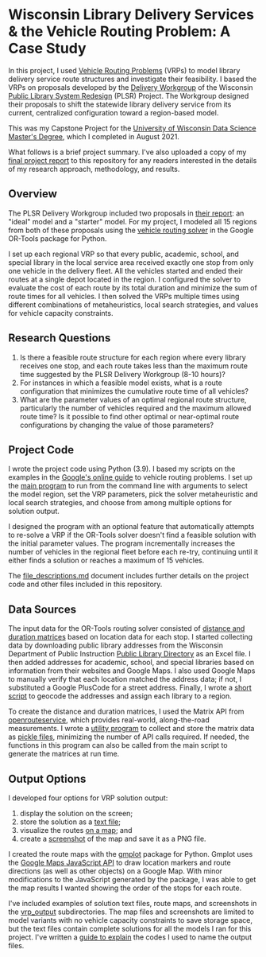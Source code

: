 # Wisconsin Library Delivery Services & the Vehicle Routing Problem: A Case Study

In this project, I used [Vehicle Routing Problems](https://www.wikiwand.com/en/Vehicle_routing_problem) (VRPs) to model library delivery service route structures and investigate their feasibility. I based the VRPs on proposals developed by the [Delivery Workgroup](https://dpi.wi.gov/sites/default/files/imce/coland/pdf/PLSR_-_Delivery_Workgroup_Report.pdf) of the Wisconsin [Public Library System Redesign](https://dpi.wi.gov/coland/plsr-update) (PLSR) Project. The Workgroup designed their proposals to shift the statewide library delivery service from its current, centralized configuration toward a region-based model.

This was my Capstone Project for the [University of Wisconsin Data Science Master&#39;s Degree](https://datasciencedegree.wisconsin.edu/), which I completed in August 2021.

What follows is a brief project summary. I've also uploaded a copy of my [final project report](WI_Library_Delivery_Services_and_the_Vehicle_Routing_Problem.pdf) to this repository for any readers interested in the details of my research approach, methodology, and results.

## Overview

The PLSR Delivery Workgroup included two proposals in [their report](https://dpi.wi.gov/sites/default/files/imce/coland/pdf/PLSR_-_Delivery_Workgroup_Report.pdf): an "ideal" model and a "starter" model. For my project, I modeled all 15 regions from both of these proposals using the [vehicle routing solver](https://developers.google.com/optimization/routing) in the Google OR-Tools package for Python.

I set up each regional VRP so that every public, academic, school, and special library in the local service area received exactly one stop from only one vehicle in the delivery fleet. All the vehicles started and ended their routes at a single depot located in the region. I configured the solver to evaluate the cost of each route by its total duration and minimize the sum of route times for all vehicles. I then solved the VRPs multiple times using different combinations of metaheuristics, local search strategies, and values for vehicle capacity constraints.

## Research Questions

1. Is there a feasible route structure for each region where every library receives one stop, and each route takes less than the maximum route time suggested by the PLSR Delivery Workgroup (8-10 hours)?
2. For instances in which a feasible model exists, what is a route configuration that minimizes the cumulative route time of all vehicles?
3. What are the parameter values of an optimal regional route structure, particularly the number of vehicles required and the maximum allowed route time? Is it possible to find other optimal or near-optimal route configurations by changing the value of those parameters?

## Project Code

I wrote the project code using Python (3.9). I based my scripts on the examples in the [Google's online guide](https://developers.google.com/optimization/routing) to vehicle routing problems. I set up the [main program](wi_lib_vrp.py) to run from the command line with arguments to select the model region, set the VRP parameters, pick the solver metaheuristic and local search strategies, and choose from among multiple options for solution output.

I designed the program with an optional feature that automatically attempts to re-solve a VRP if the OR-Tools solver doesn't find a feasible solution with the initial parameter values. The program incrementally increases the number of vehicles in the regional fleet before each re-try, continuing until it either finds a solution or reaches a maximum of 15 vehicles.

The [file_descriptions.md](file_descriptions.md) document includes further details on the project code and other files included in this repository.

## Data Sources

The input data for the OR-Tools routing solver consisted of [distance and duration matrices](https://www.wikiwand.com/en/Distance_matrix#:~:text=In%20mathematics%2C%20computer%20science%20and,may%20not%20be%20a%20metric.) based on location data for each stop. I started collecting data by downloading public library addresses from the Wisconsin Department of Public Instruction [Public Library Directory](https://dpi.wi.gov/pld/directories/directory) as an Excel file. I then added addresses for academic, school, and special libraries based on information from their websites and Google Maps. I also used Google Maps to manually verify that each location matched the address data; if not, I substituted a Google PlusCode for a street address. Finally, I wrote a [short script](wi_lib_vrp_finalize_data.py) to geocode the addresses and assign each library to a region.

To create the distance and duration matrices, I used the Matrix API from [openrouteservice](https://openrouteservice.org/), which provides real-world, along-the-road measurements. I wrote a [utility program](wi_lib_vrp_matrix_build.py) to collect and store the matrix data as [pickle files](vrp_matrix_data), minimizing the number of API calls required. If needed, the functions in this program can also be called from the main script to generate the matrices at run time.

## Output Options

I developed four options for VRP solution output:

1. display the solution on the screen;
2. store the solution as a [text file](vrp_output/solution_files);
3. visualize the routes [on a map](vrp_output/map_files); and
4. create a [screenshot](vrp_output/screenshots) of the map and save it as a PNG file.

I created the route maps with the [gmplot](https://pypi.org/project/gmplot/) package for Python. Gmplot uses the [Google Maps JavaScript API](https://developers.google.com/maps/documentation/javascript/overview) to draw location markers and route directions (as well as other objects) on a Google Map. With minor modifications to the JavaScript generated by the package, I was able to get the map results I wanted showing the order of the stops for each route.

I've included examples of solution text files, route maps, and screenshots in the [vrp_output](vrp_output) subdirectories. The map files and screenshots are limited to model variants with no vehicle capacity constraints to save storage space, but the text files contain complete solutions for all the models I ran for this project. I've written a [guide to explain](model_id_codes.md) the codes I used to name the output files.

